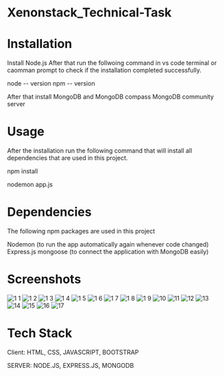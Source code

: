 # Xenonstack_Technical-Task

# Installation

Install Node.js
After that run the follwoing command in vs code terminal or caomman prompt to check if the installation completed successfully.

node -- version
npm -- version

After that install MongoDB and MongoDB compass MongoDB community server

# Usage

After the installation run the following command that will install all dependencies that are used in this project.

npm install

nodemon app.js

# Dependencies

The following npm packages are used in this project

Nodemon (to run the app automatically again whenever code changed)
Express.js
mongoose (to connect the application with MongoDB easily)


# Screenshots


![1 1](https://user-images.githubusercontent.com/63098607/196844651-f0731a78-bb07-4503-8ec6-bb37b01ae87d.png)
![1 2](https://user-images.githubusercontent.com/63098607/196844659-8afdbbe4-e79f-4cf9-86ca-f6608d93df6b.png)
![1 3](https://user-images.githubusercontent.com/63098607/196844665-02bd33c3-4de8-4d44-a55c-92690b085115.png)
![1 4](https://user-images.githubusercontent.com/63098607/196844679-07aefde7-02f3-4bf6-b7f5-5083baa21e33.png)
![1 5](https://user-images.githubusercontent.com/63098607/196844711-6cfa3a1c-edcb-4ed5-9f7a-0994d312aeba.png)
![1 6](https://user-images.githubusercontent.com/63098607/196844719-2e16fbd3-57ae-4388-be3b-a99467cf5b93.png)
![1 7](https://user-images.githubusercontent.com/63098607/196844731-560d7e5f-f14f-42ff-a02a-9ecd011b2f3b.png)
![1 8](https://user-images.githubusercontent.com/63098607/196844746-cac84471-c98d-46fa-a419-e23d8720fa6f.png)
![1 9](https://user-images.githubusercontent.com/63098607/196844807-170c539e-628c-41f4-a308-5665d130250d.png)
![10](https://user-images.githubusercontent.com/63098607/196844820-9c245b97-d46d-4f90-94fd-6f76819a678d.png)
![11](https://user-images.githubusercontent.com/63098607/196844852-0e270992-45d5-4a10-abeb-09b0a1c33407.png)
![12](https://user-images.githubusercontent.com/63098607/196844861-b693311f-5f5a-4dd9-bd82-28c2247bb714.png)
![13](https://user-images.githubusercontent.com/63098607/196844869-c1404c91-6df9-47f4-8b03-def71d586665.png)
![14](https://user-images.githubusercontent.com/63098607/196844881-79c83b38-aae9-4326-ac48-ac4259adb418.png)
![15](https://user-images.githubusercontent.com/63098607/196844886-c0cae4cb-3de8-4a16-aecd-47b1f47c8179.png)
![16](https://user-images.githubusercontent.com/63098607/196844894-c8620172-94d2-41fa-9a18-dd9be618b5f0.png)
![17](https://user-images.githubusercontent.com/63098607/196844902-b64d74a3-f014-4fcc-9aba-27b109388728.png)


# Tech Stack

Client: HTML, CSS, JAVASCRIPT, BOOTSTRAP


SERVER: NODE.JS, EXPRESS.JS, MONGODB
